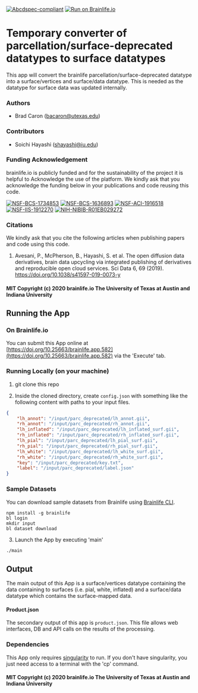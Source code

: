 [![Abcdspec-compliant](https://img.shields.io/badge/ABCD_Spec-v1.1-green.svg)](https://github.com/brain-life/abcd-spec)
[![Run on Brainlife.io](https://img.shields.io/badge/Brainlife-brainlife.app.582-blue.svg)](https://doi.org/10.25663/brainlife.app.582)

# Temporary converter of parcellation/surface-deprecated datatypes to surface datatypes

This app will convert the brainlife parcellation/surface-deprecated datatype into a surface/vertices and surface/data datatype. This is needed as the datatype for surface data was updated internally.

### Authors

- Brad Caron (bacaron@utexas.edu)

### Contributors

- Soichi Hayashi (shayashi@iu.edu)

### Funding Acknowledgement

brainlife.io is publicly funded and for the sustainability of the project it is helpful to Acknowledge the use of the platform. We kindly ask that you acknowledge the funding below in your publications and code reusing this code.

[![NSF-BCS-1734853](https://img.shields.io/badge/NSF_BCS-1734853-blue.svg)](https://nsf.gov/awardsearch/showAward?AWD_ID=1734853)
[![NSF-BCS-1636893](https://img.shields.io/badge/NSF_BCS-1636893-blue.svg)](https://nsf.gov/awardsearch/showAward?AWD_ID=1636893)
[![NSF-ACI-1916518](https://img.shields.io/badge/NSF_ACI-1916518-blue.svg)](https://nsf.gov/awardsearch/showAward?AWD_ID=1916518)
[![NSF-IIS-1912270](https://img.shields.io/badge/NSF_IIS-1912270-blue.svg)](https://nsf.gov/awardsearch/showAward?AWD_ID=1912270)
[![NIH-NIBIB-R01EB029272](https://img.shields.io/badge/NIH_NIBIB-R01EB029272-green.svg)](https://grantome.com/grant/NIH/R01-EB029272-01)

### Citations

We kindly ask that you cite the following articles when publishing papers and code using this code.

1. Avesani, P., McPherson, B., Hayashi, S. et al. The open diffusion data derivatives, brain data upcycling via integrated publishing of derivatives and reproducible open cloud services. Sci Data 6, 69 (2019). https://doi.org/10.1038/s41597-019-0073-y

#### MIT Copyright (c) 2020 brainlife.io The University of Texas at Austin and Indiana University

## Running the App

### On Brainlife.io

You can submit this App online at [https://doi.org/10.25663/brainlife.app.582](https://doi.org/10.25663/brainlife.app.582) via the 'Execute' tab.

### Running Locally (on your machine)

1. git clone this repo

2. Inside the cloned directory, create `config.json` with something like the following content with paths to your input files.

```json
{
    "lh_annot": "/input/parc_deprecated/lh_annot.gii",
    "rh_annot": "/input/parc_deprecated/rh_annot.gii",
    "lh_inflated": "/input/parc_deprecated/lh_inflated_surf.gii",
    "rh_inflated": "/input/parc_deprecated/rh_inflated_surf.gii",
    "lh_pial": "/input/parc_deprecated/lh_pial_surf.gii",
    "rh_pial": "/input/parc_deprecated/rh_pial_surf.gii",
    "lh_white": "/input/parc_deprecated/lh_white_surf.gii",
    "rh_white": "/input/parc_deprecated/rh_white_surf.gii",
    "key": "/input/parc_deprecated/key.txt",
    "label": "/input/parc_deprecated/label.json"
}
```

### Sample Datasets

You can download sample datasets from Brainlife using [Brainlife CLI](https://github.com/brain-life/cli).

```
npm install -g brainlife
bl login
mkdir input
bl dataset download
```

3. Launch the App by executing 'main'

```bash
./main
```

## Output

The main output of this App is a surface/vertices datatype containing the data containing to surfaces (i.e. pial, white, inflated) and a surface/data datatype which contains the surface-mapped data.

#### Product.json

The secondary output of this app is `product.json`. This file allows web interfaces, DB and API calls on the results of the processing.

### Dependencies

This App only requires [singularity](https://www.sylabs.io/singularity/) to run. If you don't have singularity, you just need access to a terminal with the 'cp' command.

#### MIT Copyright (c) 2020 brainlife.io The University of Texas at Austin and Indiana University

